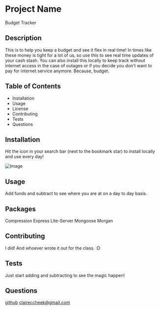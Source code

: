 
  
  # Project Name
  Budget Tracker
  
  ## Description
  This is to help you keep a budget and see it flex in real time! In times like these money is tight for a lot of us, so use this to see real time updates of your cash stash. You can also install this locally to keep track without internet access in the case of outages or if you decide you don't want to pay for internet service anymore. Because, budget.
  
  ## Table of Contents
  
  * Installation
  * Usage
  * License
  * Contributing
  * Tests
  * Questions
  
  ## Installation
  Hit the icon in your search bar (next to the bookmark star) to install locally and use every day!

  ![Image](https://media.giphy.com/media/Osdd8rfh7HTjxdRszf/giphy.gif)
  
  ## Usage
  Add funds and subtract to see where you are at on a day to day basis.
  
  ## Packages
  Compression
  Express
  Lite-Server
  Mongoose
  Morgan
  
  ## Contributing
  I did! And whoever wrote it out for the class. :D
  
  ## Tests
  Just start adding and subtracting to see the magic happen!
  
  ## Questions
  [github](http://www.github.com/cccheek)
  claireccheek@gmail.com